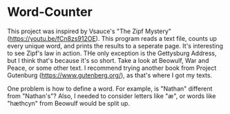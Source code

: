# Word-Counter
This project was inspired by Vsauce's "The Zipf Mystery" (https://youtu.be/fCn8zs912OE). This program reads a text file,
counts up every unique word, and prints the results to a seperate page. It's interesting to see Zipf's law in action. THe only
exception is the Gettysburg Address, but I think that's because it's so short. Take a look at Beowulf, War and Peace, or some other text.
I recommend trying another book from Project Gutenburg (https://www.gutenberg.org/), as that's where I got my texts.

One problem is how to define a word. For example, is "Nathan" different from "Nathan's"? Also, I needed to consider letters like
"æ", or words like "hæthcyn" from Beowulf would be split up.
